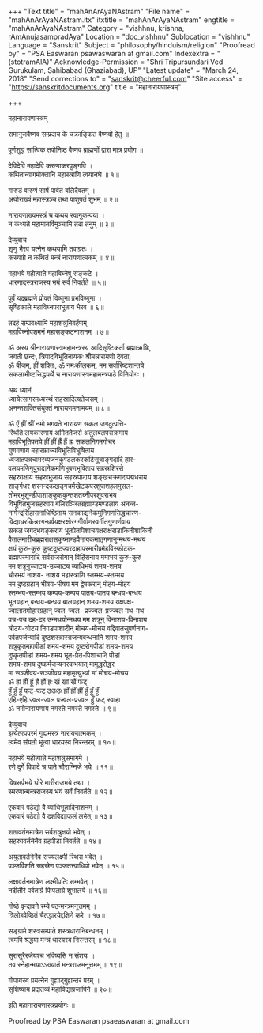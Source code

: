 +++
"Text title" = "mahAnArAyaNAstram"
"File name" = "mahAnArAyaNAstram.itx"
itxtitle = "mahAnArAyaNAstram"
engtitle = "mahAnArAyaNAstram"
Category = "vishhnu, krishna, rAmAnujasampradAya"
Location = "doc_vishhnu"
Sublocation = "vishhnu"
Language = "Sanskrit"
Subject = "philosophy/hinduism/religion"
"Proofread by" = "PSA Easwaran psawaswaran at gmail.com"
Indexextra = "(stotramAlA)"
Acknowledge-Permission = "Shri Tripursundari Ved Gurukulam, Sahibabad (Ghaziabad), UP"
"Latest update" = "March 24, 2018"
"Send corrections to" = "sanskrit@cheerful.com"
"Site access" = "https://sanskritdocuments.org"
title = "महानारायणास्त्रम्"

+++
  
 महानारायणास्त्रम्   
  
रामानुजवैष्णव सम्प्रदाय के चक्राङ्कित वैष्णवों हेतु ॥  
  
पूर्णशुद्ध सात्विक तपोनिष्ठ वैष्णव ब्राह्मणों द्वारा मात्र प्रयोग ॥  
  
देविदेवि महादेवि करुणाकरपुङ्गवि ।  
कथितान्यागमोक्तानि महास्त्राणि त्वयानघे ॥ १॥  
  
गारुडं वारुणं सार्षं पार्वतं बलिदैवतम् ।  
अघोराख्यं महास्त्रञ्च तथा पाशुपतं शुभम् ॥ २॥  
  
नारायणाख्यमस्त्रं च कथय स्वानुकम्पया ।  
न कथ्यते महामातर्विमुञ्चामि तदा तनुम् ॥ ३॥  
  
देव्युवाच  
शृणु भैरव यत्नेन कथयामि तवाग्रतः ।  
कस्याग्रे न कथितं मन्त्रं नारायणात्मकम् ॥ ४॥  
  
महाभये महोत्पाते महाविघ्नेषु सङ्कटे ।  
धारणादस्त्रराजस्य भयं सर्वं निवर्तते ॥ ५॥  
  
पूर्वं यद्ब्रह्मणे प्रोक्तं विष्णुना प्रभविष्णुना ।  
सृष्टिकाले महाविघ्नपराभूताय भैरव ॥ ६॥  
  
तदहं सम्प्रवक्ष्यामि महाशत्रुनिबर्हणम् ।  
महाविघ्नोपशमनं महासङ्कटनाशनम् ॥ ७॥  
  
ॐ अस्य श्रीनारायणास्त्रमहामन्त्रस्य आदिसृष्टिकर्ता ब्रह्माऋषिः,  
जगती छन्दः, त्रिपादविभूतिनायकः श्रीमन्नारायणो देवता,  
ॐ बीजम्, ह्रीं शक्तिः, ॐ नमःकीलकम्, मम सर्वारिष्टशान्तये  
सकलाभीष्टसिद्ध्यर्थे च नारायणास्त्रमहामन्त्रपाठे विनियोगः ॥  
  
अथ ध्यानं  
ध्यायेत्सागरमध्यस्थं सहस्रादित्यतेजसम् ।  
अनन्तशक्तिसंयुक्तं नारायणमनामयम् ॥ ८॥  
  
ॐ ऐं ह्रीं श्रीं नमो भगवते नारायण सकल जगदुत्पत्ति-  
स्थिति लयकारणाय अमिततेजसे अतुलबलपराक्रमाय  
महाविभूतिपतये ह्रीं ह्रीं ह्रैं ह्रैं ह्रः सकलनिगमगोचर  
गुणगणाय महासम्राज्यविभूतिविभूषिताय  
ध्वजातपत्रचामरव्यजनकुण्डलकरकटिसूत्राङ्गदादि हार-  
वलयमणिनूपुराद्यनेकमणिभूषणभूषिताय सहस्रशिरसे  
सहस्राक्षाय सहस्रभुजाय सहस्रपादाय शङ्खचक्रगदापद्मधराय  
शार्ङ्गधर शरनन्दकखड्गचर्मखेटकपरशुपाशहलमुसल-  
तोमरभुशुण्डीपाशाङ्कुशकुन्तशतघ्नीपरशुवराभय  
विभूषितभुजसहस्राय बलिरञ्जितब्रह्माण्डमण्डलाय अनन्त-  
नागेन्द्रसिंहासनाधिष्ठिताय सनकाद्यनेकमुनिगणसिद्धचारण-  
विद्याधरकिन्नरगन्धर्वयक्षरक्षोरगगीर्वाणस्वर्गीतगुणार्णवाय  
सकल जगद्भयङ्कराय भूतप्रेतपिशाचयक्षराक्षसडाकिनीशाकिनी  
वैतालमारीचब्रह्मराक्षसकूष्माण्डवैनायकमातृगणानुन्मथय-मथय  
क्षयं कुरु-कुरु कुष्टदुष्टज्वरदाहापस्मारीप्रमेहविस्फोटक-  
ब्रह्मापस्मारादि सर्वराजरोगान् विहिंसनाय ममाभयं कुरु-कुरु  
मम शत्रूनुच्चाटय-उच्चाटय व्याधिभयं शमय-शमय  
चौरभयं नाशय- नाशय महास्त्राणि स्तम्भय-स्तम्भय  
मम दुष्टग्रहान् भीषय-भीषय मम द्वेषकरान् मोहय-मोहय  
स्तम्भय-स्तम्भय कम्पय-कम्पय पातय-पातय बन्धय-बन्धय  
भूतग्रहान् बन्धय-बन्धय बालग्रहान् शमय-शमय यक्षपक्ष-  
ज्वालातमोहारग्रहान् ज्वल-ज्वल- प्रज्ज्वल-प्रज्ज्वल मथ-मथ  
पच-पच दह-दह उन्मथयोन्मथय मम शत्रून् विनाशय-विनाशय  
त्रोटय-त्रोटय निगडपाशादीन् मोचय-मोचय वद्दिवातसुपर्णनाग-  
पर्वतपर्जन्यादि दुष्टशस्त्रास्त्रजन्यबन्धनानि शमय-शमय  
शत्रुकृतमहापीडां शमय-शमय दुष्टरोगपीडां शमय-शमय  
दुष्कृतपीडां शमय-शमय भूत-प्रेत-पिशाचादि पीडां  
शमय-शमय दुष्कर्मजन्यनरकभयात् मामुद्धरोद्धर  
मां सञ्जीवय-सञ्जीवय महामृत्युभ्यां मां मोचय-मोचय  
ॐ ह्रां ह्रीं ह्रूं ह्रैं ह्रौं ह्रः खं खां खैं फट्  
हुँ हुँ हुँ फट्-फट् ठःठःठः ह्रीं ह्रीं ह्रीं हुँ हुँ हुँ  
एहि-एहि ज्वल-ज्वल प्रज्वल-प्रज्वल हुँ फट् स्वाहा  
ॐ नमोनारायणाय नमस्ते नमस्ते नमस्ते ॥ ९॥  
  
देव्युवाच  
इत्येतत्पपरमं गुह्यमस्त्रं नारायणात्मकम् ।  
त्वमेव संयतो भूत्वा धारयस्व निरन्तरम् ॥ १०॥  
  
महाभये महोत्पाते महाशत्रुसमागमे ।  
रणे दुर्गे विवादे च पाते चौराग्निजे भये ॥ ११॥  
  
विषसर्पभये घोरे मारीराजभये तथा ।  
स्मरणान्मन्त्रराजस्य भयं सर्वं निवर्तते ॥ १२॥  
  
एकवारं पठेद्यो वै व्याधिभूतादिनाशनम् ।  
एकवारं पठेद्यो वै दशविद्याफलं लभेत् ॥ १३॥  
  
शतावर्तनमात्रेण सर्वशत्रुक्षयो भवेत् ।  
सहस्रावर्तनेनैव ग्रहपीडा निवर्तते ॥ १४॥  
  
अयुतावर्तनेनैव राज्यलक्ष्मी स्थिरा भवेत् ।  
पञ्जविंशति सहस्रेण पञ्जतत्त्वाधिपो भवेत् ॥ १५॥  
  
लक्षावर्तनमात्रेण लक्ष्मीपतिः सम्भवेत् ।  
नदीतीरे पर्वताग्रे पिप्पलाग्रे शुभालये ॥ १६॥  
  
गोष्ठे वृन्दावने रम्ये पठन्मन्त्रमनूत्तमम् ।  
त्रिलोहवेष्ठितं चैतद्धारयेद्दक्षिणे करे ॥ १७॥  
  
सङ्ग्रामे शस्त्रसम्पाते शस्त्रधारानिबन्धनम् ।  
त्वमपि श्रद्धया मन्त्रं धारयस्व निरन्तरम् ॥ १८॥  
  
सुरासुरैरजेयश्च भविष्यसि न संशयः ।  
तव स्नेहान्मयाऽऽख्यातं मन्त्रराजमनूत्तमम् ॥ १९॥  
  
गोपायस्व प्रयत्नेन गुह्याद्गुह्यन्तरं परम् ।  
सुशिष्याय प्रदातव्यं महाविद्याप्रजापिने ॥ २०॥  
  
इति महानारायणास्त्रप्रयोगः ॥  
  
  
Proofread by PSA Easwaran psaeaswaran at gmail.com  
  
